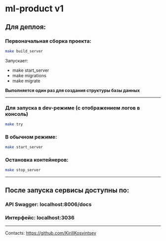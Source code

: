 # ml-product v1

## Для деплоя:

### Первоначальная сборка проекта:
```bash
make build_server
```
Запускает: 
- make start_server 
- make migrations 
- make migrate

**Выполняется один раз для создания структуры базы данных**

---
### Для запуска в dev-режиме (с отображением логов в консоль)
```bash
make try
```
### В обычном режиме:
```bash
make start_server
```
### Остановка контейнеров:
```bash
make stop_server
```

---
## После запуска сервисы доступны по:

### API Swagger: localhost:8006/docs

### Интерфейс: localhost:3036

---

Contacts: https://github.com/KirillKosvintsev

